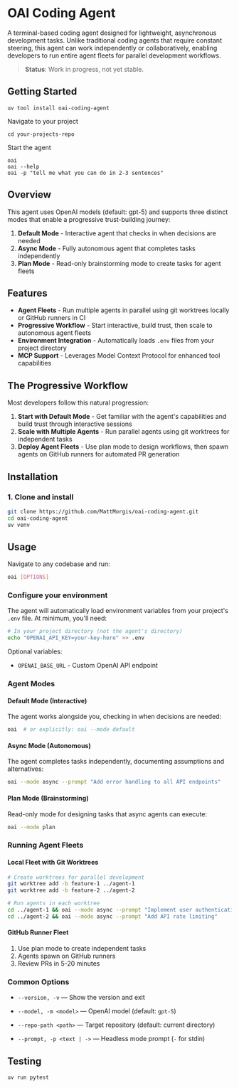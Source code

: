 # OAI Coding Agent

A terminal-based coding agent designed for lightweight, asynchronous development tasks. Unlike traditional coding agents that require constant steering, this agent can work independently or collaboratively, enabling developers to run entire agent fleets for parallel development workflows.

> **Status**: Work in progress, not yet stable.

## Getting Started

```
uv tool install oai-coding-agent
```

Navigate to your project

```
cd your-projects-repo
```

Start the agent

```
oai
oai --help
oai -p "tell me what you can do in 2-3 sentences"
```

## Overview

This agent uses OpenAI models (default: gpt-5) and supports three distinct modes that enable a progressive trust-building journey:

1. **Default Mode** - Interactive agent that checks in when decisions are needed
2. **Async Mode** - Fully autonomous agent that completes tasks independently
3. **Plan Mode** - Read-only brainstorming mode to create tasks for agent fleets

## Features

- **Agent Fleets** - Run multiple agents in parallel using git worktrees locally or GitHub runners in CI
- **Progressive Workflow** - Start interactive, build trust, then scale to autonomous agent fleets
- **Environment Integration** - Automatically loads `.env` files from your project directory
- **MCP Support** - Leverages Model Context Protocol for enhanced tool capabilities

## The Progressive Workflow

Most developers follow this natural progression:

1. **Start with Default Mode** - Get familiar with the agent's capabilities and build trust through interactive sessions
2. **Scale with Multiple Agents** - Run parallel agents using git worktrees for independent tasks
3. **Deploy Agent Fleets** - Use plan mode to design workflows, then spawn agents on GitHub runners for automated PR generation

## Installation

### 1. Clone and install

```bash
git clone https://github.com/MattMorgis/oai-coding-agent.git
cd oai-coding-agent
uv venv
```

## Usage

Navigate to any codebase and run:

```bash
oai [OPTIONS]
```

### Configure your environment

The agent will automatically load environment variables from your project's `.env` file. At minimum, you'll need:

```bash
# In your project directory (not the agent's directory)
echo "OPENAI_API_KEY=your-key-here" >> .env
```

Optional variables:

- `OPENAI_BASE_URL` - Custom OpenAI API endpoint

### Agent Modes

#### Default Mode (Interactive)

The agent works alongside you, checking in when decisions are needed:

```bash
oai  # or explicitly: oai --mode default
```

#### Async Mode (Autonomous)

The agent completes tasks independently, documenting assumptions and alternatives:

```bash
oai --mode async --prompt "Add error handling to all API endpoints"
```

#### Plan Mode (Brainstorming)

Read-only mode for designing tasks that async agents can execute:

```bash
oai --mode plan
```

### Running Agent Fleets

#### Local Fleet with Git Worktrees

```bash
# Create worktrees for parallel development
git worktree add -b feature-1 ../agent-1
git worktree add -b feature-2 ../agent-2

# Run agents in each worktree
cd ../agent-1 && oai --mode async --prompt "Implement user authentication"
cd ../agent-2 && oai --mode async --prompt "Add API rate limiting"
```

#### GitHub Runner Fleet

1. Use plan mode to create independent tasks
2. Agents spawn on GitHub runners
3. Review PRs in 5-20 minutes

### Common Options

- `--version, -v` — Show the version and exit

- `--model, -m <model>` — OpenAI model (default: `gpt-5`)
- `--repo-path <path>` — Target repository (default: current directory)
- `--prompt, -p <text | ->` — Headless mode prompt (`-` for stdin)

## Testing

```bash
uv run pytest
```
